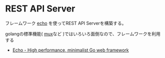 REST API Server
====

フレームワーク [echo](https://github.com/labstack/echo) を使ってREST API Serverを構築する。

golangの標準機能( [mux](https://golang.org/pkg/net/http/#ServeMux)など )ではいろいろ面倒なので、フレームワークを利用する


* [Echo \- High performance, minimalist Go web framework](https://echo.labstack.com/)